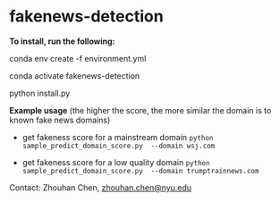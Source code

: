 # fakenews-detection

**To install, run the following:**

conda env create -f environment.yml

conda activate fakenews-detection

python install.py


**Example usage** (the higher the score, the more similar the domain is to known fake news domains)

- get fakeness score for a mainstream domain 
`python sample_predict_domain_score.py  --domain wsj.com`

- get fakeness score for a low quality domain 
`python sample_predict_domain_score.py  --domain trumptrainnews.com`


Contact: Zhouhan Chen, zhouhan.chen@nyu.edu

	
